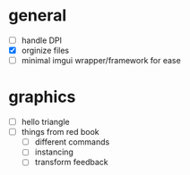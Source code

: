 # general
- [ ] handle DPI
- [X] orginize files
- [ ] minimal imgui wrapper/framework for ease

# graphics
- [ ] hello triangle
- [ ] things from red book
  - [ ] different commands
  - [ ] instancing
  - [ ] transform feedback
